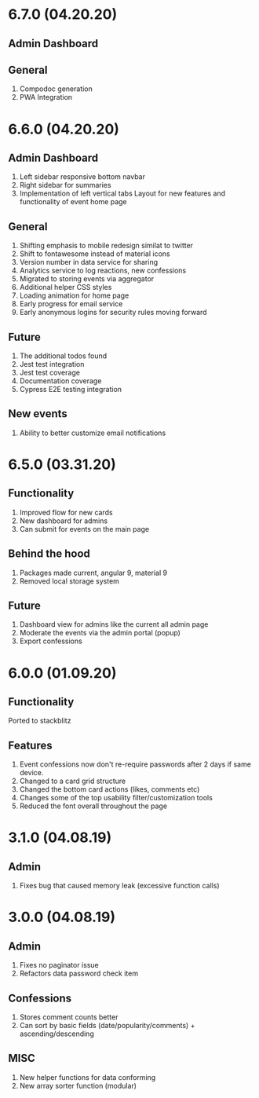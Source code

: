 # 6.7.0 (04.20.20)

## Admin Dashboard

## General

1. Compodoc generation
2. PWA Integration

# 6.6.0 (04.20.20)

## Admin Dashboard

1. Left sidebar responsive bottom navbar
2. Right sidebar for summaries
3. Implementation of left vertical tabs
   Layout for new features and functionality of event home page

## General

1. Shifting emphasis to mobile redesign similat to twitter
2. Shift to fontawesome instead of material icons
3. Version number in data service for sharing
4. Analytics service to log reactions, new confessions
5. Migrated to storing events via aggregator
6. Additional helper CSS styles
7. Loading animation for home page
8. Early progress for email service
9. Early anonymous logins for security rules moving forward

## Future

1. The additional todos found
2. Jest test integration
3. Jest test coverage
4. Documentation coverage
5. Cypress E2E testing integration

## New events

1. Ability to better customize email notifications

# 6.5.0 (03.31.20)

## Functionality

1. Improved flow for new cards
2. New dashboard for admins
3. Can submit for events on the main page

## Behind the hood

1. Packages made current, angular 9, material 9
2. Removed local storage system

## Future

1. Dashboard view for admins like the current all admin page
2. Moderate the events via the admin portal (popup)
3. Export confessions

# 6.0.0 (01.09.20)

## Functionality

Ported to stackblitz

## Features

1. Event confessions now don't re-require passwords after 2 days if same device.
2. Changed to a card grid structure
3. Changed the bottom card actions (likes, comments etc)
4. Changes some of the top usability filter/customization tools
5. Reduced the font overall throughout the page

# 3.1.0 (04.08.19)

## Admin

1. Fixes bug that caused memory leak (excessive function calls)

# 3.0.0 (04.08.19)

## Admin

1. Fixes no paginator issue
2. Refactors data password check item

## Confessions

1. Stores comment counts better
2. Can sort by basic fields (date/popularity/comments) + ascending/descending

## MISC

1. New helper functions for data conforming
2. New array sorter function (modular)
